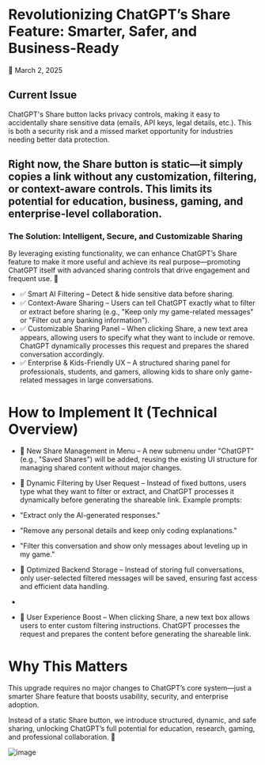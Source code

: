 # Revolutionizing ChatGPT’s Share Feature: Smarter, Safer, and Business-Ready
📅 March 2, 2025

## Current Issue
ChatGPT's Share button lacks privacy controls, making it easy to accidentally share sensitive data (emails, API keys, legal details, etc.). This is both a security risk and a missed market opportunity for industries needing better data protection.

## Right now, the Share button is static—it simply copies a link without any customization, filtering, or context-aware controls. This limits its potential for education, business, gaming, and enterprise-level collaboration.

### The Solution: Intelligent, Secure, and Customizable Sharing
By leveraging existing functionality, we can enhance ChatGPT’s Share feature to make it more useful and achieve its real purpose—promoting ChatGPT itself with advanced sharing controls that drive engagement and frequent use. 🚀

* ✅ Smart AI Filtering – Detect & hide sensitive data before sharing.
* ✅ Context-Aware Sharing – Users can tell ChatGPT exactly what to filter or extract before sharing (e.g., "Keep only my game-related messages" or "Filter out any banking information").
* ✅ Customizable Sharing Panel – When clicking Share, a new text area appears, allowing users to specify what they want to include or remove. ChatGPT dynamically processes this request and prepares the shared conversation accordingly.
* ✅ Enterprise & Kids-Friendly UX – A structured sharing panel for professionals, students, and gamers, allowing kids to share only game-related messages in large conversations.

# How to Implement It (Technical Overview)
* 📌 New Share Management in Menu – A new submenu under "ChatGPT" (e.g., "Saved Shares") will be added, reusing the existing UI structure for managing shared content without major changes.
* 📌 Dynamic Filtering by User Request – Instead of fixed buttons, users type what they want to filter or extract, and ChatGPT processes it dynamically before generating the shareable link. Example prompts:

* "Extract only the AI-generated responses."
* "Remove any personal details and keep only coding explanations."
* "Filter this conversation and show only messages about leveling up in my game."
* 📌 Optimized Backend Storage – Instead of storing full conversations, only user-selected filtered messages will be saved, ensuring fast access and efficient data handling.
*
* 📌 User Experience Boost – When clicking Share, a new text box allows users to enter custom filtering instructions. ChatGPT processes the request and prepares the content before generating the shareable link.

# Why This Matters
This upgrade requires no major changes to ChatGPT’s core system—just a smarter Share feature that boosts usability, security, and enterprise adoption.

Instead of a static Share button, we introduce structured, dynamic, and safe sharing, unlocking ChatGPT’s full potential for education, research, gaming, and professional collaboration. 🚀


![image](https://github.com/user-attachments/assets/bde0c324-9694-472e-93ae-2edfec430065)
